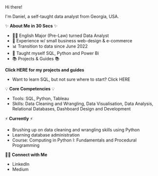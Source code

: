 Hi there! 

I'm Daniel, a self-taught data analyst from Georgia, USA.

✨ **About Me in 30 Secs** ✨
- 👨‍🎓 English Major (Pre-Law) turned Data Analyst
- 👔 Experience w/ small business web-design & e-commerce
- 📊 Transition to data since June 2022
- 📝 Taught myself SQL, Python and Power Bi
- 📚 Projects & Guides 📚

**Click HERE for my projects and guides**
- Want to learn SQL, but not sure where to start? Click HERE

💡 **Core Competencies** 💡
- Tools: SQL, Python, Tableau
- Skills: Data Cleaning and Wrangling, Data Visualisation, Data Analysis, Relational Databases, Dashboard Design and Development

⚡️ **Currently** ⚡️
- Brushing up on data cleaning and wrangling skills using Python
- Learning database administration
- Course: Computing in Python I: Fundamentals and Procedural Programming

🙌🏻 **Connect with Me**
- LinkedIn
- Medium
